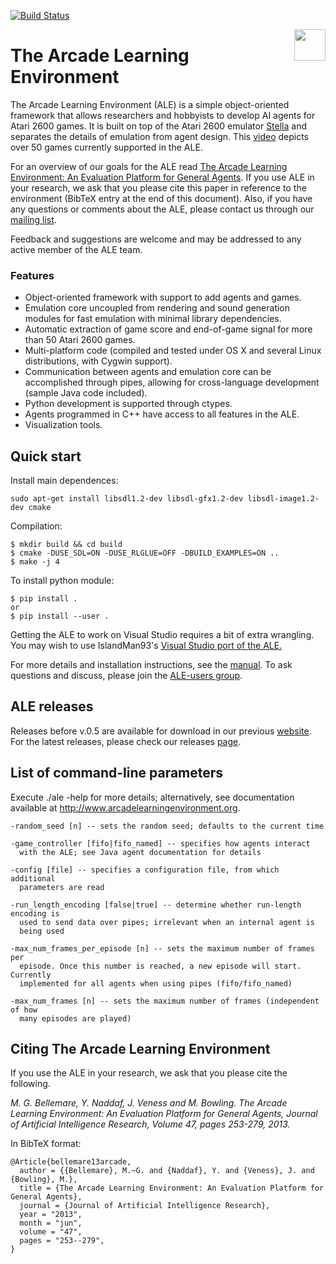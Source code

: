 [![Build Status](https://travis-ci.org/mgbellemare/Arcade-Learning-Environment.svg?branch=master)](https://travis-ci.org/mgbellemare/Arcade-Learning-Environment)

<img align="right" src="doc/manual/figures/ale.gif" width=50>

# The Arcade Learning Environment

The Arcade Learning Environment (ALE) is a simple object-oriented framework that allows researchers and hobbyists to develop AI agents for Atari 2600 games. It is built on top of the Atari 2600 emulator [Stella](https://stella-emu.github.io/) and separates the details of emulation from agent design. This [video](https://www.youtube.com/watch?v=nzUiEkasXZI) depicts over 50 games currently supported in the ALE.

For an overview of our goals for the ALE read [The Arcade Learning Environment: An Evaluation Platform for General Agents](http://www.jair.org/papers/paper3912.html). If you use ALE in your research, we ask that you please cite this paper in reference to the environment (BibTeX entry at the end of this document). Also, if you have any questions or comments about the ALE, please contact us through our [mailing list](https://groups.google.com/forum/#!forum/arcade-learning-environment).


Feedback and suggestions are welcome and may be addressed to any active member of the ALE team.

### Features
- Object-oriented framework with support to add agents and games.
- Emulation core uncoupled from rendering and sound generation modules for fast emulation with minimal library dependencies.
- Automatic extraction of game score and end-of-game signal for more than 50 Atari 2600 games.
- Multi-platform code (compiled and tested under OS X and several Linux distributions, with Cygwin support).
- Communication between agents and emulation core can be accomplished through pipes, allowing for cross-language development (sample Java code included).
- Python development is supported through ctypes.
- Agents programmed in C++ have access to all features in the ALE.
- Visualization tools.

## Quick start


Install main dependences:
```
sudo apt-get install libsdl1.2-dev libsdl-gfx1.2-dev libsdl-image1.2-dev cmake
```

Compilation:

```
$ mkdir build && cd build
$ cmake -DUSE_SDL=ON -DUSE_RLGLUE=OFF -DBUILD_EXAMPLES=ON ..
$ make -j 4
```

To install python module:

```
$ pip install .
or
$ pip install --user .
```

Getting the ALE to work on Visual Studio requires a bit of extra wrangling. You may wish to use IslandMan93's [Visual Studio port of the ALE.](https://github.com/Islandman93/Arcade-Learning-Environment)

For more details and installation instructions, see the [manual](doc/manual/manual.pdf). To ask questions and discuss, please join the [ALE-users group](https://groups.google.com/forum/#!forum/arcade-learning-environment).

## ALE releases

Releases before v.0.5 are available for download in our previous [website](http://www.arcadelearningenvironment.org/). For the latest releases, please check our releases [page](https://github.com/mgbellemare/Arcade-Learning-Environment/releases).

## List of command-line parameters

Execute ./ale -help for more details; alternatively, see documentation 
available at http://www.arcadelearningenvironment.org.

```
-random_seed [n] -- sets the random seed; defaults to the current time

-game_controller [fifo|fifo_named] -- specifies how agents interact
  with the ALE; see Java agent documentation for details

-config [file] -- specifies a configuration file, from which additional 
  parameters are read

-run_length_encoding [false|true] -- determine whether run-length encoding is
  used to send data over pipes; irrelevant when an internal agent is 
  being used

-max_num_frames_per_episode [n] -- sets the maximum number of frames per
  episode. Once this number is reached, a new episode will start. Currently
  implemented for all agents when using pipes (fifo/fifo_named) 

-max_num_frames [n] -- sets the maximum number of frames (independent of how 
  many episodes are played)
```


## Citing The Arcade Learning Environment


If you use the ALE in your research, we ask that you please cite the following.

*M. G. Bellemare, Y. Naddaf, J. Veness and M. Bowling. The Arcade Learning Environment: An Evaluation Platform for General Agents, Journal of Artificial Intelligence Research, Volume 47, pages 253-279, 2013.*

In BibTeX format:

```
@Article{bellemare13arcade,
  author = {{Bellemare}, M.~G. and {Naddaf}, Y. and {Veness}, J. and {Bowling}, M.},
  title = {The Arcade Learning Environment: An Evaluation Platform for General Agents},
  journal = {Journal of Artificial Intelligence Research},
  year = "2013",
  month = "jun",
  volume = "47",
  pages = "253--279",
}
```

